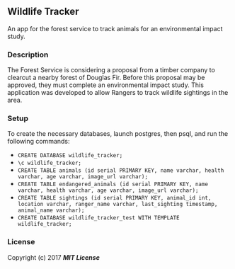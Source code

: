 ## Wildlife Tracker

An app for the forest service to track animals for an environmental impact study.

### Description

The Forest Service is considering a proposal from a timber company to clearcut a nearby forest of Douglas Fir. Before this proposal may be approved, they must complete an environmental impact study. This application was developed to allow Rangers to track wildlife sightings in the area.

### Setup

To create the necessary databases, launch postgres, then psql, and run the following commands:

* `CREATE DATABASE wildlife_tracker;`
* `\c wildlife_tracker;`
* `CREATE TABLE animals (id serial PRIMARY KEY, name varchar, health varchar, age varchar, image_url varchar);`
* `CREATE TABLE endangered_animals (id serial PRIMARY KEY, name varchar, health varchar, age varchar, image_url varchar);`
* `CREATE TABLE sightings (id serial PRIMARY KEY, animal_id int, location varchar, ranger_name varchar, last_sighting timestamp, animal_name varchar);`
* `CREATE DATABASE wildlife_tracker_test WITH TEMPLATE wildlife_tracker;`

### License

Copyright (c) 2017 **_MIT License_**
